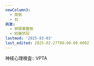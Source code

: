 ```yaml
---
newColumn3:
  - 両側
  - 右
病巣:
  - 側頭葉腹側
  - 紡錘状回
lastmod: '2025-03-03'
last_edited: 2025-02-27T00:00:00.000Z
---
```


神経心理検査:: VPTA
